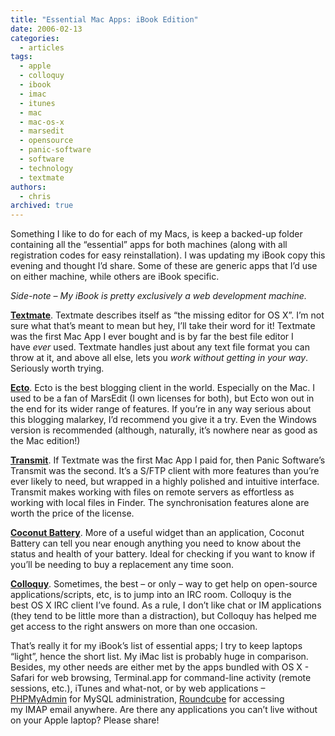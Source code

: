 ```yaml
---
title: "Essential Mac Apps: iBook Edition"
date: 2006-02-13
categories:
  - articles
tags:
  - apple
  - colloquy
  - ibook
  - imac
  - itunes
  - mac
  - mac-os-x
  - marsedit
  - opensource
  - panic-software
  - software
  - technology
  - textmate
authors:
  - chris
archived: true
---
```


Something I like to do for each of my Macs, is keep a backed-up folder containing all the “essential” apps for both machines (along with all registration codes for easy reinstallation). I was updating my iBook copy this evening and thought I’d share. Some of these are generic apps that I’d use on either machine, while others are iBook specific.

_Side-note – My iBook is pretty exclusively a web development machine._

[**Textmate**](http://www.macromates.com/). Textmate describes itself as “the missing editor for OS X”. I’m not sure what that’s meant to mean but hey, I’ll take their word for it! Textmate was the first Mac App I ever bought and is by far the best file editor I have *ever* used. Textmate handles just about any text file format you can throw at it, and above all else, lets you *work without getting in your way*. Seriously worth trying.

[**Ecto**](http://ecto.kung-foo.tv/). Ecto is the best blogging client in the world. Especially on the Mac. I used to be a fan of MarsEdit (I own licenses for both), but Ecto won out in the end for its wider range of features. If you’re in any way serious about this blogging malarkey, I’d recommend you give it a try. Even the Windows version is recommended (although, naturally, it’s nowhere near as good as the Mac edition!)

[**Transmit**](http://www.panic.com/transmit/). If Textmate was the first Mac App I paid for, then Panic Software’s Transmit was the second. It’s a S/FTP client with more features than you’re ever likely to need, but wrapped in a highly polished and intuitive interface. Transmit makes working with files on remote servers as effortless as working with local files in Finder. The synchronisation features alone are worth the price of the license.

[**Coconut Battery**](http://www.coconut-flavour.com/coconutbattery/). More of a useful widget than an application, Coconut Battery can tell you near enough anything you need to know about the status and health of your battery. Ideal for checking if you want to know if you’ll be needing to buy a replacement any time soon.

[**Colloquy**](http://colloquy.info/). Sometimes, the best – or only – way to get help on open-source applications/scripts, etc, is to jump into an IRC room. Colloquy is the best OS X IRC client I’ve found. As a rule, I don’t like chat or IM applications (they tend to be little more than a distraction), but Colloquy has helped me get access to the right answers on more than one occasion.

That’s really it for my iBook’s list of essential apps; I try to keep laptops “light”, hence the short list. My iMac list is probably huge in comparison. Besides, my other needs are either met by the apps bundled with OS X - Safari for web browsing, Terminal.app for command-line activity (remote sessions, etc.), iTunes and what-not, or by web applications –[PHPMyAdmin](http://www.phpmyadmin.net/) for MySQL administration, [Roundcube](http://www.roundcube.net/) for accessing my IMAP email anywhere. Are there any applications you can’t live without on your Apple laptop? Please share!
